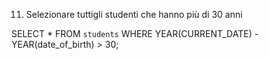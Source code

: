 11. Selezionare tuttigli studenti che hanno più di 30 anni

SELECT * FROM `students` WHERE YEAR(CURRENT_DATE) - YEAR(date_of_birth) > 30;